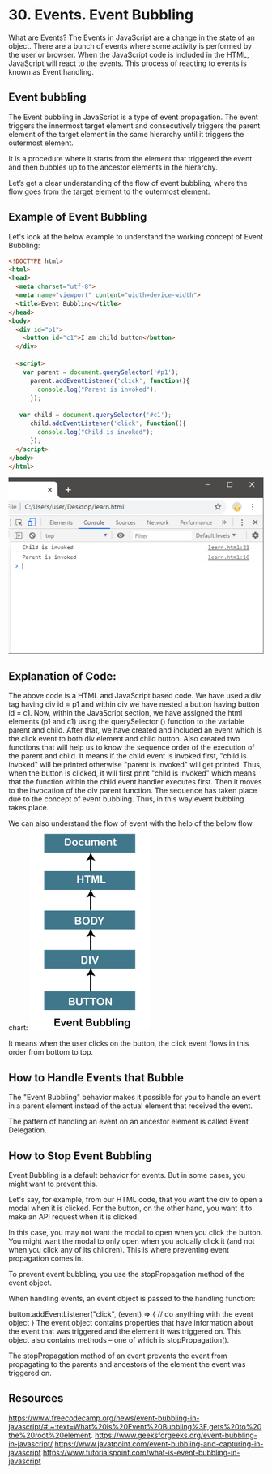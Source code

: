 # 30. Events. Event Bubbling
What are Events?
The Events in JavaScript are a change in the state of an object. There are a bunch of events where some activity is performed by the user or browser. When the JavaScript code is included in the HTML, JavaScript will react to the events. This process of reacting to events is known as Event handling.

## Event bubbling
The Event bubbling in JavaScript is a type of event propagation. The event triggers the innermost target element and consecutively triggers the parent element of the target element in the same hierarchy until it triggers the outermost element.

It is a procedure where it starts from the element that triggered the event and then bubbles up to the ancestor elements in the hierarchy.

Let’s get a clear understanding of the flow of event bubbling, where the flow goes from the target element to the outermost element.
## Example of Event Bubbling
Let's look at the below example to understand the working concept of Event Bubbling:
```html
<!DOCTYPE html>  
<html>  
<head>  
  <meta charset="utf-8">  
  <meta name="viewport" content="width=device-width">  
  <title>Event Bubbling</title>  
</head>  
<body>  
  <div id="p1">  
    <button id="c1">I am child button</button>  
  </div>  
    
  <script>  
    var parent = document.querySelector('#p1');  
      parent.addEventListener('click', function(){  
        console.log("Parent is invoked");  
      });  
  
   var child = document.querySelector('#c1');  
      child.addEventListener('click', function(){  
        console.log("Child is invoked");  
      });  
  </script>  
</body>  
</html> 
```
![](/studyMaterial/30-events/event-bubbling-and-capturing-in-javascript.png)
## Explanation of Code:

The above code is a HTML and JavaScript based code.
We have used a div tag having div id = p1 and within div we have nested a button having button id = c1.
Now, within the JavaScript section, we have assigned the html elements (p1 and c1) using the querySelector () function to the variable parent and child.
After that, we have created and included an event which is the click event to both div element and child button. Also created two functions that will help us to know the sequence order of the execution of the parent and child. It means if the child event is invoked first, "child is invoked" will be printed otherwise "parent is invoked" will get printed.
Thus, when the button is clicked, it will first print "child is invoked" which means that the function within the child event handler executes first. Then it moves to the invocation of the div parent function.
The sequence has taken place due to the concept of event bubbling. Thus, in this way event bubbling takes place.

We can also understand the flow of event with the help of the below flow chart:
![](/studyMaterial/30-events/event-bubbling-and-capturing-in-javascript2.png)


It means when the user clicks on the button, the click event flows in this order from bottom to top.

## How to Handle Events that Bubble
The "Event Bubbling" behavior makes it possible for you to handle an event in a parent element instead of the actual element that received the event.

The pattern of handling an event on an ancestor element is called Event Delegation.

## How to Stop Event Bubbling
Event Bubbling is a default behavior for events. But in some cases, you might want to prevent this.

Let's say, for example, from our HTML code, that you want the div to open a modal when it is clicked. For the button, on the other hand, you want it to make an API request when it is clicked.

In this case, you may not want the modal to open when you click the button. You might want the modal to only open when you actually click it (and not when you click any of its children). This is where preventing event propagation comes in.

To prevent event bubbling, you use the stopPropagation method of the event object.

When handling events, an event object is passed to the handling function:

button.addEventListener("click", (event) => {
  // do anything with the event object
}
The event object contains properties that have information about the event that was triggered and the element it was triggered on. This object also contains methods – one of which is stopPropagation().

The stopPropagation method of an event prevents the event from propagating to the parents and ancestors of the element the event was triggered on.

## Resources

https://www.freecodecamp.org/news/event-bubbling-in-javascript/#:~:text=What%20is%20Event%20Bubbling%3F,gets%20to%20the%20root%20element.
https://www.geeksforgeeks.org/event-bubbling-in-javascript/
https://www.javatpoint.com/event-bubbling-and-capturing-in-javascript
https://www.tutorialspoint.com/what-is-event-bubbling-in-javascript


